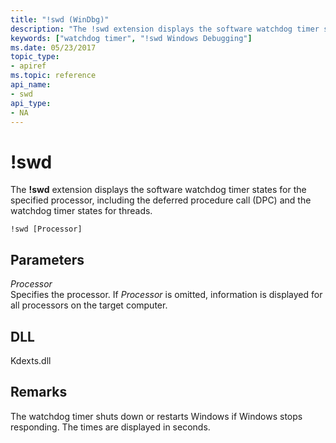 ```yaml
---
title: "!swd (WinDbg)"
description: "The !swd extension displays the software watchdog timer states for the specified processor, including the deferred procedure call (DPC) and the watchdog timer states for threads."
keywords: ["watchdog timer", "!swd Windows Debugging"]
ms.date: 05/23/2017
topic_type:
- apiref
ms.topic: reference
api_name:
- swd
api_type:
- NA
---
```


# !swd

The **!swd** extension displays the software watchdog timer states for the specified processor, including the deferred procedure call (DPC) and the watchdog timer states for threads.

```dbgcmd
!swd [Processor]
```

## Parameters

<span id="_______Processor______"></span><span id="_______processor______"></span><span id="_______PROCESSOR______"></span> *Processor*   
Specifies the processor. If *Processor* is omitted, information is displayed for all processors on the target computer.

## DLL

Kdexts.dll

## Remarks

The watchdog timer shuts down or restarts Windows if Windows stops responding. The times are displayed in seconds.
